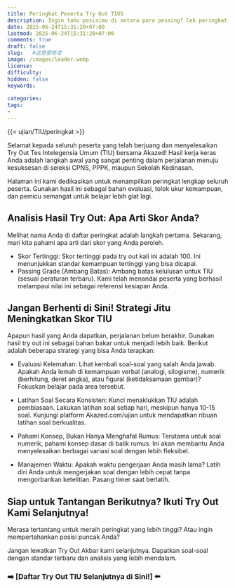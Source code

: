 ```yaml
---
title: Peringkat Peserta Try Out TIUS
description: Ingin tahu posisimu di antara para pesaing? Cek peringkat hasil try out TIU dan evaluasi kemampuanmu. Persiapkan diri untuk sukses dalam tes sesungguhnya bersama Akazed.
date: 2025-06-24T15:31:20+07:00
lastmod: 2025-06-24T15:31:20+07:00
comments: true
draft: false 
slug:   #这里要修改
image: /images/leader.webp
license: 
difficulty: 
hidden: false
keywords: 
    
categories:
tags:
- 
---
```





{{< ujian/TIU/peringkat >}}


Selamat kepada seluruh peserta yang telah berjuang dan menyelesaikan Try Out Tes Intelegensia Umum (TIU) bersama Akazed! Hasil kerja keras Anda adalah langkah awal yang sangat penting dalam perjalanan menuju kesuksesan di seleksi CPNS, PPPK, maupun Sekolah Kedinasan.

Halaman ini kami dedikasikan untuk menampilkan peringkat lengkap seluruh peserta. Gunakan hasil ini sebagai bahan evaluasi, tolok ukur kemampuan, dan pemicu semangat untuk belajar lebih giat lagi.

## Analisis Hasil Try Out: Apa Arti Skor Anda?
Melihat nama Anda di daftar peringkat adalah langkah pertama. Sekarang, mari kita pahami apa arti dari skor yang Anda peroleh.

- Skor Tertinggi: Skor tertinggi pada try out kali ini adalah 100. Ini menunjukkan standar kemampuan tertinggi yang bisa dicapai.
- Passing Grade (Ambang Batas): Ambang batas kelulusan untuk TIU (sesuai peraturan terbaru). Kami telah menandai peserta yang berhasil melampaui nilai ini sebagai referensi kesiapan Anda.

## Jangan Berhenti di Sini! Strategi Jitu Meningkatkan Skor TIU
Apapun hasil yang Anda dapatkan, perjalanan belum berakhir. Gunakan hasil try out ini sebagai bahan bakar untuk menjadi lebih baik. Berikut adalah beberapa strategi yang bisa Anda terapkan:

- Evaluasi Kelemahan: Lihat kembali soal-soal yang salah Anda jawab. Apakah Anda lemah di kemampuan verbal (analogi, silogisme), numerik (berhitung, deret angka), atau figural (ketidaksamaan gambar)? Fokuskan belajar pada area tersebut.

- Latihan Soal Secara Konsisten: Kunci menaklukkan TIU adalah pembiasaan. Lakukan latihan soal setiap hari, meskipun hanya 10-15 soal. Kunjungi platform Akazed.com/ujian untuk mendapatkan ribuan latihan soal berkualitas.

- Pahami Konsep, Bukan Hanya Menghafal Rumus: Terutama untuk soal numerik, pahami konsep dasar di balik rumus. Ini akan membantu Anda menyelesaikan berbagai variasi soal dengan lebih fleksibel.

- Manajemen Waktu: Apakah waktu pengerjaan Anda masih lama? Latih diri Anda untuk mengerjakan soal dengan lebih cepat tanpa mengorbankan ketelitian. Pasang timer saat berlatih.

## Siap untuk Tantangan Berikutnya? Ikuti Try Out Kami Selanjutnya!
Merasa tertantang untuk meraih peringkat yang lebih tinggi? Atau ingin mempertahankan posisi puncak Anda?

Jangan lewatkan Try Out Akbar kami selanjutnya. Dapatkan soal-soal dengan standar terbaru dan analisis yang lebih mendalam.


### ➡️ [Daftar Try Out TIU Selanjutnya di Sini!] ⬅️

